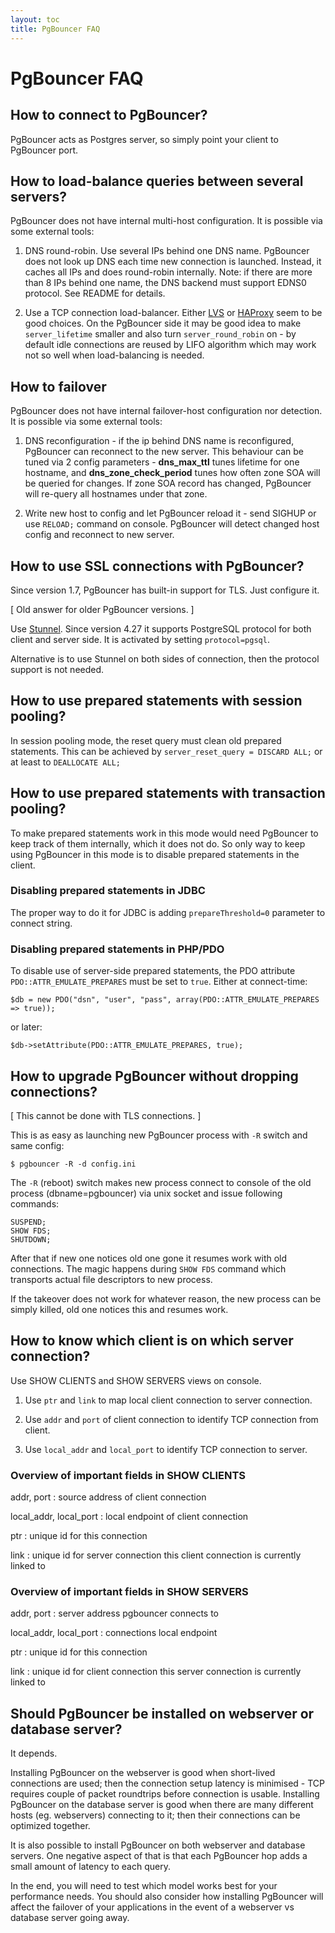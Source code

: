 ```yaml
---
layout: toc
title: PgBouncer FAQ
---
```


# PgBouncer FAQ

## How to connect to PgBouncer?

PgBouncer acts as Postgres server, so simply point your client to
PgBouncer port.

## How to load-balance queries between several servers?

PgBouncer does not have internal multi-host configuration.
It is possible via some external tools:

1.  DNS round-robin. Use several IPs behind one DNS name. PgBouncer does
    not look up DNS each time new connection is launched. Instead, it
    caches all IPs and does round-robin internally. Note: if there are 
    more than 8 IPs behind one name, the DNS backend must support EDNS0
    protocol. See README for details.

2.  Use a TCP connection load-balancer. Either
    [LVS](http://www.linuxvirtualserver.org/) or
    [HAProxy](http://www.haproxy.org/) seem to be good choices. On the 
    PgBouncer side it may be good idea to make `server_lifetime` smaller
    and also turn `server_round_robin` on - by default idle connections
    are reused by LIFO algorithm which may work not so well when
    load-balancing is needed.

## How to failover

PgBouncer does not have internal failover-host configuration nor detection.
It is possible via some external tools:

1. DNS reconfiguration - if the ip behind DNS name is reconfigured, PgBouncer
   can reconnect to the new server.  This behaviour can be tuned via 2
   config parameters - **dns_max_ttl** tunes lifetime for one hostname,
   and **dns_zone_check_period** tunes how often zone SOA will be
   queried for changes.  If zone SOA record has changed, PgBouncer
   will re-query all hostnames under that zone.

2. Write new host to config and let PgBouncer reload it - send SIGHUP
   or use `RELOAD;` command on console.  PgBouncer will detect changed
   host config and reconnect to new server.

## How to use SSL connections with PgBouncer?

Since version 1.7, PgBouncer has built-in support for TLS.  Just configure it.

[ Old answer for older PgBouncer versions. ]

Use [Stunnel](https://www.stunnel.org/). Since version 4.27 it supports
PostgreSQL protocol for both client and server side. It is activated by
setting `protocol=pgsql`.

Alternative is to use Stunnel on both sides of connection, then the
protocol support is not needed.

## How to use prepared statements with session pooling?

In session pooling mode, the reset query must clean old prepared
statements.  This can be achieved by `server_reset_query = DISCARD ALL;`
or at least to `DEALLOCATE ALL;`

## How to use prepared statements with transaction pooling?

To make prepared statements work in this mode would need PgBouncer to
keep track of them internally, which it does not do. So only way to keep
using PgBouncer in this mode is to disable prepared statements in the
client.

### Disabling prepared statements in JDBC

The proper way to do it for JDBC is adding `prepareThreshold=0`
parameter to connect string.

### Disabling prepared statements in PHP/PDO

To disable use of server-side prepared statements, the PDO attribute
`PDO::ATTR_EMULATE_PREPARES` must be set to `true`. Either at
connect-time:

    $db = new PDO("dsn", "user", "pass", array(PDO::ATTR_EMULATE_PREPARES => true));

or later:

    $db->setAttribute(PDO::ATTR_EMULATE_PREPARES, true);

## How to upgrade PgBouncer without dropping connections?

[ This cannot be done with TLS connections. ]

This is as easy as launching new PgBouncer process with `-R` switch and
same config:

    $ pgbouncer -R -d config.ini

The `-R` (reboot) switch makes new process connect to console of the old
process (dbname=pgbouncer) via unix socket and issue following commands:

    SUSPEND;
    SHOW FDS;
    SHUTDOWN;

After that if new one notices old one gone it resumes work with old
connections. The magic happens during `SHOW FDS` command which
transports actual file descriptors to new process.

If the takeover does not work for whatever reason, the new process can
be simply killed, old one notices this and resumes work.

## How to know which client is on which server connection?

Use SHOW CLIENTS and SHOW SERVERS views on console.

1.  Use `ptr` and `link` to map local client connection to server
    connection.

2.  Use `addr` and `port` of client connection to identify TCP
    connection from client.

3.  Use `local_addr` and `local_port` to identify TCP connection to
    server.

### Overview of important fields in SHOW CLIENTS

addr, port
: source address of client connection

local_addr, local_port
: local endpoint of client connection

ptr
: unique id for this connection

link
: unique id for server connection this client connection is currently linked to

### Overview of important fields in SHOW SERVERS

addr, port
: server address pgbouncer connects to

local_addr, local_port
: connections local endpoint

ptr
: unique id for this connection

link
: unique id for client connection this server connection is currently linked to

## Should PgBouncer be installed on webserver or database server?

It depends. 

Installing PgBouncer on the webserver is good when short-lived connections are
used; then the connection setup latency is minimised - TCP requires
couple of packet roundtrips before connection is usable. Installing PgBouncer on 
the database server is good when there are many different hosts (eg. webservers) 
connecting to it; then their connections can be optimized together.

It is also possible to install PgBouncer on both webserver and database
servers. One negative aspect of that is that each PgBouncer hop adds a 
small amount of latency to each query. 

In the end, you will need to test which model works best for your performance needs.
You should also consider how installing PgBouncer will affect the failover of your
applications in the event of a webserver vs database server going away.  
